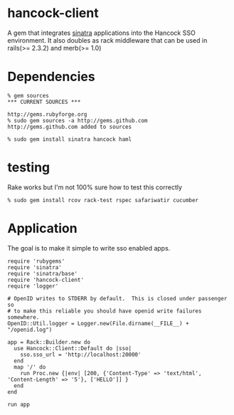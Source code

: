 hancock-client
==============

A gem that integrates [sinatra][sinatra] applications into the Hancock SSO
environment.  It also doubles as rack middleware that can be used in 
rails(>= 2.3.2) and merb(>= 1.0)

Dependencies
============
    % gem sources
    *** CURRENT SOURCES ***

    http://gems.rubyforge.org
    % sudo gem sources -a http://gems.github.com
    http://gems.github.com added to sources

    % sudo gem install sinatra hancock haml

testing
=======
Rake works but I'm not 100% sure how to test this correctly

    % sudo gem install rcov rack-test rspec safariwatir cucumber

Application
===========
The goal is to make it simple to write sso enabled apps.

    require 'rubygems'
    require 'sinatra'
    require 'sinatra/base'
    require 'hancock-client'
    require 'logger'

    # OpenID writes to STDERR by default.  This is closed under passenger so
    # to make this reliable you should have openid write failures somewhere.
    OpenID::Util.logger = Logger.new(File.dirname(__FILE__) + "/openid.log")

    app = Rack::Builder.new do
      use Hancock::Client::Default do |sso|
        sso.sso_url = 'http://localhost:20000'
      end
      map '/' do
        run Proc.new {|env| [200, {'Content-Type' => 'text/html', 'Content-Length' => '5'}, ['HELLO']] }
      end
    end

    run app

[sinatra]: http://www.sinatrarb.com
